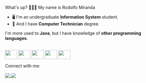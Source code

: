  <p>What's up? 🙋🏻‍♂️ My name is Rodolfo Miranda</p>

- 🖥️ I'm an undergraduate **Information System** student.
- 🔌 And I have **Computer Technician** degree.

<p>I'm more used to <b>Java</b>, but I have knowledge of <b>other programming languages</b>.</p>

<div style="display: inline-block;"><br>
  <img align="center" height="30" width="40" src="https://cdn.jsdelivr.net/gh/devicons/devicon/icons/java/java-original.svg" />
  <img align="center" height="30" width="40" src="https://cdn.jsdelivr.net/gh/devicons/devicon/icons/csharp/csharp-original.svg" />
  <img align="center" height="30" width="40" src="https://cdn.jsdelivr.net/gh/devicons/devicon/icons/javascript/javascript-original.svg" />
  <img align="center" height="30" width="40" src="https://cdn.jsdelivr.net/gh/devicons/devicon/icons/html5/html5-plain.svg" />
  <img align="center" height="30" width="40" src="https://cdn.jsdelivr.net/gh/devicons/devicon/icons/css3/css3-plain.svg" />
</div><br>  

<p>Connect with me: </p>
<div>
 <a href = "https://instragram.com/rodolfo.mrnd" target = "_blank">
  <img align = "center" src = "https://img.shields.io/badge/Instagram-E4405F?style=for-the-badge&logo=instagram&logoColor=white" />
 </a>
 <a href = "https://www.linkedin.com/in/rodolfo-miranda-8971a6265/" target = "_blank">
  <img align = "center" src = "https://img.shields.io/badge/LinkedIn-0077B5?style=for-the-badge&logo=linkedin&logoColor=white" />
 </a>
</div>
